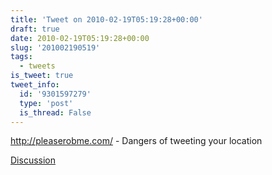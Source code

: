 ```yaml
---
title: 'Tweet on 2010-02-19T05:19:28+00:00'
draft: true
date: 2010-02-19T05:19:28+00:00
slug: '201002190519'
tags:
  - tweets
is_tweet: true
tweet_info:
  id: '9301597279'
  type: 'post'
  is_thread: False
---
```




http://pleaserobme.com/ - Dangers of tweeting your location

[Discussion](https://x.com/sytelus/status/9301597279)
